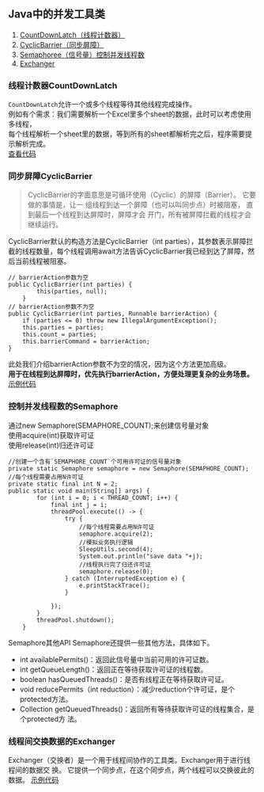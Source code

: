 ## Java中的并发工具类
 1. [CountDownLatch（线程计数器）](#线程计数器CountDownLatch)
 2. [CyclicBarrier（同步屏障）](#同步屏障CyclicBarrier)
 3. [Semaphoree（信号量）控制并发线程数](#控制并发线程数的Semaphore)
 4. [Exchanger](#jump)
### 线程计数器CountDownLatch 
`CountDownLatch`允许一个或多个线程等待其他线程完成操作。    
例如有个需求：我们需要解析一个Excel里多个sheet的数据，此时可以考虑使用多线程，   
每个线程解析一个sheet里的数据，等到所有的sheet都解析完之后，程序需要提示解析完成。  
[查看代码](../src/main/java/chapter08/CountDownLatchTest.java)  
### 同步屏障CyclicBarrier
> CyclicBarrier的字面意思是可循环使用（Cyclic）的屏障（Barrier）。
它要做的事情是，让一 组线程到达一个屏障（也可以叫同步点）时被阻塞，
直到最后一个线程到达屏障时，屏障才会 开门，所有被屏障拦截的线程才会继续运行。         

CyclicBarrier默认的构造方法是CyclicBarrier（int parties），其参数表示屏障拦截的线程数量，每个线程调用await方法告诉CyclicBarrier我已经到达了屏障，然后当前线程被阻塞。
```text
// barrierAction参数为空
public CyclicBarrier(int parties) {
        this(parties, null);
    }
// barrierAction参数不为空
public CyclicBarrier(int parties, Runnable barrierAction) {
    if (parties <= 0) throw new IllegalArgumentException();
    this.parties = parties;
    this.count = parties;
    this.barrierCommand = barrierAction;
}
```
此处我们介绍barrierAction参数不为空的情况，因为这个方法更加高级。     
**用于在线程到达屏障时，优先执行barrierAction，方便处理更复杂的业务场景。**
[示例代码](../src/main/java/chapter08/BankWaterService.java)  
### 控制并发线程数的Semaphore
通过new Semaphore(SEMAPHORE_COUNT);来创建信号量对象   
使用acquire(int)获取许可证     
使用release(int)归还许可证
```
//创建一个含有`SEMAPHORE_COUNT`个可用许可证的信号量对象   
private static Semaphore semaphore = new Semaphore(SEMAPHORE_COUNT);    
//每个线程需要占用N许可证  
private static final int N = 2;    
public static void main(String[] args) {
        for (int i = 0; i < THREAD_COUNT; i++) {
            final int j = i;
            threadPool.execute(() -> {
                try {
                    //每个线程需要占用N许可证  
                    semaphore.acquire(2);
                    //模拟业务执行逻辑  
                    SleepUtils.second(4);
                    System.out.println("save data "+j);
                    //线程执行完了归还许可证
                    semaphore.release(0);
                } catch (InterruptedException e) {
                    e.printStackTrace();
                }

            });
        }
        threadPool.shutdown();
    }
```
Semaphore其他API
Semaphore还提供一些其他方法，具体如下。 
- int availablePermits()：返回此信号量中当前可用的许可证数。 
- int getQueueLength()：返回正在等待获取许可证的线程数。 
- boolean hasQueuedThreads()：是否有线程正在等待获取许可证。 
- void reducePermits（int reduction）：减少reduction个许可证，是个protected方法。 
- Collection getQueuedThreads()：返回所有等待获取许可证的线程集合，是个protected方 法。

### 线程间交换数据的Exchanger
Exchanger（交换者）是一个用于线程间协作的工具类。Exchanger用于进行线程间的数据交 换。
它提供一个同步点，在这个同步点，两个线程可以交换彼此的数据。
[示例代码](../src/main/java/chapter08/ExchangerTest.java)  









